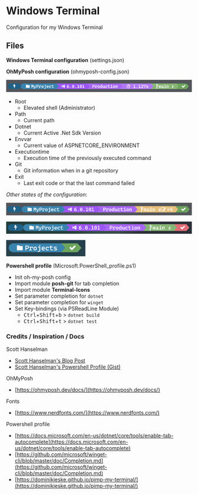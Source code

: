 # Windows Terminal

Configuration for my Windows Terminal


## Files

**Windows Terminal configuration** (settings.json)

**OhMyPosh configuration** (ohmyposh-config.json)

![OhMyPosh segments](./Assets/OhMyPosh_1.png)

- Root
  - Elevated shell (Administrator)
- Path
  - Current path
- Dotnet
  - Current Active .Net Sdk Version
- Envvar
  - Current value of ASPNETCORE_ENVIRONMENT
- Executiontime
  - Execution time of the previously executed command
- Git 
  - Git information when in a git repository
- Exit
  - Last exit code or that the last command failed

_Other states of the configuration_:

![OhMyPosh segments](./Assets/OhMyPosh_2.png)

![OhMyPosh segments](./Assets/OhMyPosh_3.png)

![OhMyPosh segments](./Assets/OhMyPosh_4.png)


**Powershell profile** (Microsoft.PowerShell_profile.ps1)

- Init oh-my-posh config
- Import module __posh-git__ for tab completion
- Import module __Terminal-Icons__
- Set parameter completion for ```dotnet```
- Set parameter completion for ```winget```
- Set Key-bindings (via PSReadLine Module)
  - <kbd>Ctrl</kbd>+<kbd>Shift</kbd>+<kbd>b</kbd> > ```dotnet build```
  - <kbd>Ctrl</kbd>+<kbd>Shift</kbd>+<kbd>t</kbd> > ```dotnet test```




### Credits / Inspiration / Docs

Scott Hanselman
- [Scott Hanselman's Blog Post](https://www.hanselman.com/blog/my-ultimate-powershell-prompt-with-oh-my-posh-and-the-windows-terminal)
- [Scott Hanselman's Powershell Profile (Gist)](https://gist.github.com/shanselman/25f5550ad186189e0e68916c6d7f44c3)

OhMyPosh
- [https://ohmyposh.dev/docs/](https://ohmyposh.dev/docs/)

Fonts
- [https://www.nerdfonts.com/](https://www.nerdfonts.com/)

Powershell profile
- [https://docs.microsoft.com/en-us/dotnet/core/tools/enable-tab-autocomplete](https://docs.microsoft.com/en-us/dotnet/core/tools/enable-tab-autocomplete)
- [https://github.com/microsoft/winget-cli/blob/master/doc/Completion.md](https://github.com/microsoft/winget-cli/blob/master/doc/Completion.md)
- [https://dominikjeske.github.io/pimp-my-terminal/](https://dominikjeske.github.io/pimp-my-terminal/)
